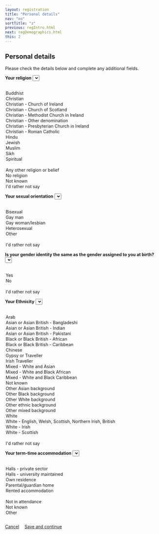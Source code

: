 ```yaml
---
layout: registration
title: "Personal details"
nav: "no"
sortTitle: "z"
previous: regIntro.html
next: regDemographics.html
this: 2
---
```

<style>
label      {font-weight: bold; margin-top: 0.8em}
#buttons   {margin-top: 2em}
.btn-outline-secondary {margin-right: 1em}
</style>

## Personal details

Please check the details below and complete any additional fields.


<label for="religion">Your religion</label>
<select name="religion" id="religion" class="custom-select">
  <option value=""></option>
  <option value="Buddhist">Buddhist</option>
  <option value="Christian">Christian</option>
  <option value="Christian - Church of Ireland">Christian - Church of Ireland</option>
  <option value="Christian - Church of Scotland">Christian - Church of Scotland</option>
  <option value="Christian - Methodist Church in Ireland">Christian - Methodist Church in Ireland</option>
  <option value="Christian - Other denomination">Christian - Other denomination</option>
  <option value="Christian - Presbyterian Church in Ireland">Christian - Presbyterian Church in Ireland</option>
  <option value="Christian - Roman Catholic">Christian - Roman Catholic</option>
  <option value="Hindu">Hindu</option>
  <option value="Jewish">Jewish</option>
  <option value="Muslim">Muslim</option>
  <option value="Sikh">Sikh</option>
  <option value="Spiritual">Spiritual</option>
  <option value="" disabled>&nbsp;</option>
  <option value="Any other religion or belief">Any other religion or belief</option>
  <option value="No religion">No religion</option>
  <option value="Not known">Not known</option>
  <option value="I'd rather not say">I'd rather not say</option>
</select>





<label for="sexual">Your sexual orientation</label>
<select name="sexual" id="sexual" class="custom-select">
  <option value=""></option>
  <option value="">Bisexual</option>
  <option value="">Gay man</option>
  <option value="">Gay woman/lesbian</option>
  <option value="">Heterosexual</option>
  <option value="">Other</option>
    <option value="" disabled>&nbsp;</option>
  <option value="">I'd rather not say</option>
</select>


<label for="gender">Is your gender identity the same as the gender assigned to you at birth?</label>
<select name="gender" id="gender" class="custom-select">
  <option value=""></option>
  <option value="">Yes</option>
  <option value="">No</option>
    <option value="" disabled>&nbsp;</option>
  <option value="">I'd rather not say</option>
</select>


<label for="ethnicity">Your Ethnicity</label>
<select name="ethnicity" id="ethnicity" class="custom-select">
  <option value=""></option>
  <option value="Arab">Arab</option>
  <option value="Asian or Asian British - Bangladeshi">Asian or Asian British - Bangladeshi</option>
  <option value="Asian or Asian British - Indian">Asian or Asian British - Indian</option>
  <option value="Asian or Asian British - Pakistani">Asian or Asian British - Pakistani</option>
  <option value="Black or Black British - African">Black or Black British - African</option>
  <option value="Black or Black British - Caribbean">Black or Black British - Caribbean</option>
  <option value="Chinese">Chinese</option>
  <option value="Gypsy or Traveller">Gypsy or Traveller</option>
  <option value="Irish Traveller">Irish Traveller</option>
  <option value="Mixed - White and Asian">Mixed - White and Asian</option>
  <option value="Mixed - White and Black African">Mixed - White and Black African</option>
  <option value="Mixed - White and Black Caribbean">Mixed - White and Black Caribbean</option>
  <option value="Not known">Not known</option>
  <option value="Other Asian background">Other Asian background</option>
  <option value="Other Black background">Other Black background</option>
  <option value="Other White background">Other White background</option>
  <option value="Other ethnic background">Other ethnic background</option>
  <option value="Other mixed background">Other mixed background</option>
  <option value="White">White</option>
  <option value="White - English, Welsh, Scottish, Northern Irish, British">White - English, Welsh, Scottish, Northern Irish, British</option>
  <option value="White - Irish">White - Irish</option>
  <option value="White - Scottish">White - Scottish</option>
    <option value="" disabled>&nbsp;</option>
  <option value="">I'd rather not say</option>
</select>


<label for="ethnicity">Your term-time accommodation</label>
<select name="accommodation" id="accommodation" class="custom-select">
  <option value=""></option>
  <option value="Halls - private sector">Halls - private sector</option>
  <option value="Halls - university maintained">Halls - university maintained</option>
  <option value="Own residence">Own residence</option>
  <option value="Parental/guardian home">Parental/guardian home</option>
  <option value="Rented accommodation">Rented accommodation</option>
    <option value="" disabled>&nbsp;</option>
  <option value="Not in attendance">Not in attendance</option>
  <option value="Not known">Not known</option>
  <option value="Other">Other</option>
</select>


<!--
Not in attendance at the provider
Not known
Other
Other rented accommodation
Own residence
Parental/guardian home
Private-sector halls
Provider maintained property
-->

<div id="buttons">
  <a class="btn btn-outline-secondary" href="{{page.previous}}">Cancel</a>
  <a class="btn btn-primary" type="submit" href="{{page.next}}">Save and continue</a>
</div>
